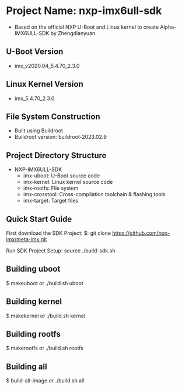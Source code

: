 # Project Name: nxp-imx6ull-sdk
- Based on the official NXP U-Boot and Linux kernel to create Alpha-IMX6ULL-SDK by Zhengdianyuan

## U-Boot Version
- imx_v2020.04_5.4.70_2.3.0

## Linux Kernel Version
- imx_5.4.70_2.3.0

## File System Construction
- Built using Buildroot
- Buildroot version: buildroot-2023.02.9

## Project Directory Structure
- NXP-IMX6ULL-SDK
  - imx-uboot: U-Boot source code
  - imx-kernel: Linux kernel source code
  - imx-rootfs: File system
  - imx-crosstool: Cross-compilation toolchain & flashing tools
  - imx-target: Target files

## Quick Start Guide
First download the SDK Project:
$: git clone https://github.com/nxp-imx/meta-imx.git

Run SDK Project Setup:
source ./build-sdk.sh

Building uboot
---------------------
  $ makeuboot or ./build.sh uboot

Building kernel
---------------------
  $ makekernel or ./build.sh kernel

Building rootfs
---------------------
  $ makerootfs or ./build.sh rootfs

Building all
---------------------
  $ build-all-image or ./build.sh all
